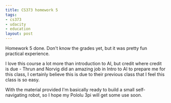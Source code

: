```yaml
--- 
title: CS373 homework 5
tags: 
- cs373
- udacity
- education
layout: post
---
```

Homework 5 done. Don't know the grades yet, but it was pretty fun practical
experience.

I love this course a lot more than introduction to AI, but credit where credit
is due - Thrun and Norvig did an amazing job in Intro to AI to prepare me for
this class, I certainly believe this is due to their previous class that I
feel this class is so easy.

With the material provided I'm basically ready to build a small self-
navigating robot, so I hope my Pololu 3pi will get some use soon.
